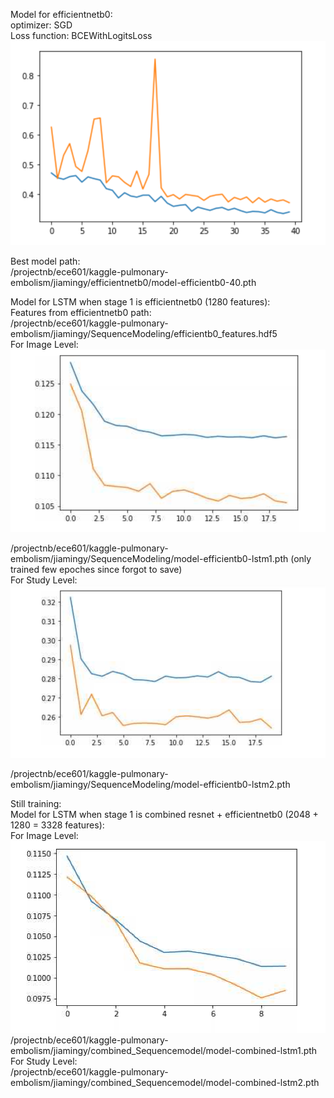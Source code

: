 Model for efficientnetb0:  
optimizer: SGD  
Loss function: BCEWithLogitsLoss 
![image](https://github.com/Neurobiologist/EC601-Pulmonary-Embolism/blob/master/efficientnetb0/IMG/efficientnetb0.PNG)

Best model path:    
/projectnb/ece601/kaggle-pulmonary-embolism/jiamingy/efficientnetb0/model-efficientb0-40.pth  

Model for LSTM when stage 1 is efficientnetb0 (1280 features):  
Features from efficientnetb0 path:  
/projectnb/ece601/kaggle-pulmonary-embolism/jiamingy/SequenceModeling/efficientb0_features.hdf5  
For Image Level:  
![image](https://github.com/Neurobiologist/EC601-Pulmonary-Embolism/blob/master/efficientnetb0/IMG/efficientnetb0_lstm_imagelevel.PNG)

  
/projectnb/ece601/kaggle-pulmonary-embolism/jiamingy/SequenceModeling/model-efficientb0-lstm1.pth (only trained few epoches since forgot to save)    
For Study Level:  
![image](https://github.com/Neurobiologist/EC601-Pulmonary-Embolism/blob/master/efficientnetb0/IMG/efficientnetb0_lstm_studylevel.PNG)
 
/projectnb/ece601/kaggle-pulmonary-embolism/jiamingy/SequenceModeling/model-efficientb0-lstm2.pth

Still training:  
Model for LSTM when stage 1 is combined resnet + efficientnetb0 (2048 + 1280 = 3328 features):    
For Image Level:      
![image](https://github.com/Neurobiologist/EC601-Pulmonary-Embolism/blob/master/efficientnetb0/IMG/combined_lstm_imagelevel.PNG)
/projectnb/ece601/kaggle-pulmonary-embolism/jiamingy/combined_Sequencemodel/model-combined-lstm1.pth  
For Study Level:  
/projectnb/ece601/kaggle-pulmonary-embolism/jiamingy/combined_Sequencemodel/model-combined-lstm2.pth
